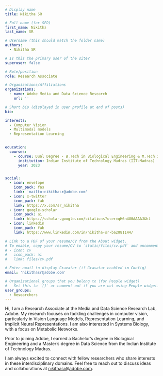 ```yaml
---
# Display name
title: Nikitha SR

# Full name (for SEO)
first_name: Nikitha
last_name: SR

# Username (this should match the folder name)
authors:
  - Nikitha SR

# Is this the primary user of the site?
superuser: false

# Role/position
role: Research Associate

# Organizations/Affiliations
organizations:
  - name: Adobe Media and Data Science Research
    url: ''

# Short bio (displayed in user profile at end of posts)
bio: 

interests:
  - Computer Vision
  - Multimodal models
  - Representation Learning
  

education:
  courses:
    - course: Dual Degree - B.Tech in Biological Engineering & M.Tech in Data Science
      institution: Indian Institute of Technology Madras (IIT-Madras)
      year: 2023


social:
  - icon: envelope
    icon_pack: fas
    link: 'mailto:nikithasr@adobe.com'
  - icon: x-twitter
    icon_pack: fab
    link: https://x.com/sr_nikitha
  - icon: google-scholar
    icon_pack: ai
    link: https://scholar.google.com/citations?user=qH6n4U0AAAAJ&hl
  - icon: linkedin
    icon_pack: fab
    link: https://www.linkedin.com/in/nikitha-sr-ba2081144/

# Link to a PDF of your resume/CV from the About widget.
# To enable, copy your resume/CV to `static/files/cv.pdf` and uncomment the lines below.
# - icon: cv
#   icon_pack: ai
#   link: files/cv.pdf

# Enter email to display Gravatar (if Gravatar enabled in Config)
email: 'nikithasr@adobe.com'

# Organizational groups that you belong to (for People widget)
#   Set this to `[]` or comment out if you are not using People widget.
user_groups:
  - Researchers
---
```


Hi,
I am a Research Associate at the Media and Data Science Research Lab, Adobe. My research focuses on tackling challenges in computer vision, particularly in Vision Language Models, Representation Learning, and Implicit Neural Representations. I am also interested in Systems Biology, with a focus on Metabolic Networks.

Prior to joining Adobe, I earned a Bachelor’s degree in Biological Engineering and a Master’s degree in Data Science from the Indian Institute of Technology Madras. 

I am always excited to connect with fellow researchers who share interests in these interdisciplinary domains. Feel free to reach out to discuss ideas and collaborations at nikithasr@adobe.com.